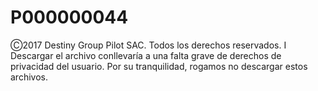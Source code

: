 # P000000044
Ⓒ2017 Destiny Group Pilot SAC. Todos los derechos reservados. I Descargar el archivo conllevaría a una falta grave de derechos de privacidad del usuario. Por su tranquilidad, rogamos no descargar estos archivos.
